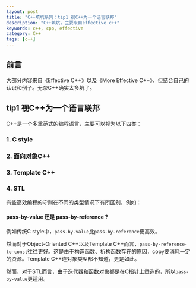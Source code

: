 ```yaml
---
layout: post
title: "C++填坑系列：tip1 视C++为一个语言联邦"
description: "C++填坑，主要来自effective c++"
keywords: c++, cpp, effective
category: C++
tags: [c++]
---
```


## 前言

大部分内容来自《Effective C++》以及《More Effective C++》，但结合自己的认识和例子。无奈C++确实太多坑了。

## tip1 视C++为一个语言联邦

C++是一个多重范式的编程语言，主要可以视为以下四类：

### 1. C style

### 2. 面向对象C++

### 3. Template C++

### 4. STL

有些高效编程的守则在不同的类型情况下有所区别，例如：

#### pass-by-value 还是 pass-by-reference ?

例如传统C style中，`pass-by-value`比`pass-by-reference`更高效。

然而对于Object-Oriented C++以及Template C++而言，`pass-by-reference-to-const`往往更好。这是由于构造函数、析构函数存在的原因，copy要消耗一定的资源。Template C++连对象类型都不知道，更是如此。

然而，对于STL而言，由于迭代器和函数对象都是在C指针上塑造的，所以`pass-by-value`更适用。
